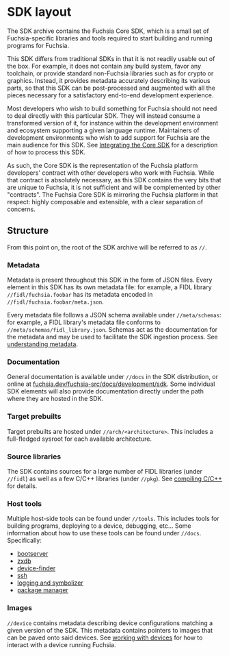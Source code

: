 # SDK layout

The SDK archive contains the Fuchsia Core SDK, which is a small set of
Fuchsia-specific libraries and tools required to start building and running
programs for Fuchsia.

This SDK differs from traditional SDKs in that it is not readily usable out of
the box.
For example, it does not contain any build system, favor any
toolchain, or provide standard non-Fuchsia libraries such as for crypto or
graphics.
Instead, it provides metadata accurately describing its various
parts, so that this SDK can be post-processed and augmented with all the pieces
necessary for a satisfactory end-to-end development experience.

Most developers who wish to build something for Fuchsia should not need to
deal directly with this particular SDK.
They will instead consume a transformed version of it, for instance within the
development environment and ecosystem supporting a given language runtime.
Maintainers of development environments who wish to add support for Fuchsia are
the main audience for this SDK.
See [Integrating the Core SDK](integrating.md) for a description of how to process this
SDK.

As such, the Core SDK is the representation of the Fuchsia platform developers'
contract with other developers who work with Fuchsia.
While that contract is absolutely necessary, as this SDK contains the very bits
that are unique to Fuchsia, it is not sufficient and will be complemented by
other "contracts".
The Fuchsia Core SDK is mirroring the Fuchsia platform in that respect: highly
composable and extensible, with a clear separation of concerns.


## Structure

From this point on, the root of the SDK archive will be referred to as `//`.

### Metadata

Metadata is present throughout this SDK in the form of JSON files.
Every element in this SDK has its own metadata file: for example, a FIDL library
`//fidl/fuchsia.foobar` has its metadata encoded in
`//fidl/fuchsia.foobar/meta.json`.

Every metadata file follows a JSON schema available under `//meta/schemas`: for
example, a FIDL library's metadata file conforms to
`//meta/schemas/fidl_library.json`.
Schemas act as the documentation for the metadata and may be used to facilitate
the SDK ingestion process. See [understanding metadata](understanding_metadata.md).

### Documentation

General documentation is available under `//docs` in the SDK distribution, or
 online at [fuchsia.dev/fuchsia-src/docs/development/sdk](/docs/development/sdk).
Some individual SDK elements will also provide documentation directly under the
path where they are hosted in the SDK.

### Target prebuilts

Target prebuilts are hosted under `//arch/<architecture>`.
This includes a full-fledged sysroot for each available architecture.

### Source libraries

The SDK contains sources for a large number of FIDL libraries (under
`//fidl`) as well as a few C/C++ libraries (under `//pkg`). See [compiling C/C++](documentation/compilation.md)
for details.

### Host tools

Multiple host-side tools can be found under `//tools`.
This includes tools for building programs, deploying to a device, debugging,
etc...
Some information about how to use these tools can be found under `//docs`.
Specifically:

* [bootserver](documentation/bootserver.md)
* [zxdb](documentation/debugger.md)
* [device-finder](documentation/device_discovery.md)
* [ssh](documentation/ssh.md)
* [logging and symbolizer](documentation/logging.md)
* [package manager](documentation/packages.md)

### Images

`//device` contains metadata describing device configurations matching a given
version of the SDK.
This metadata contains pointers to images that can be paved onto said devices.
See [working with devices](documentation/devices.md) for how to interact with a device
running Fuchsia.
